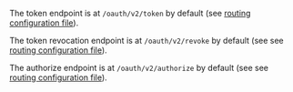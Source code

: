 
The token endpoint is at `/oauth/v2/token` by default (see [routing configuration file](../../Plugin/TokenEndpointPlugin/Resources/config/routing/token_endpoint.xml)).

The token revocation endpoint is at `/oauth/v2/revoke` by default (see see [routing configuration file](../../Plugin/TokenRevocationEndpointPlugin/Resources/config/routing/revocation_endpoint.xml)).

The authorize endpoint is at `/oauth/v2/authorize` by default (see see [routing configuration file](../../Plugin/AuthorizationEndpointPlugin/Resources/config/routing/authorization_endpoint.xml)).
